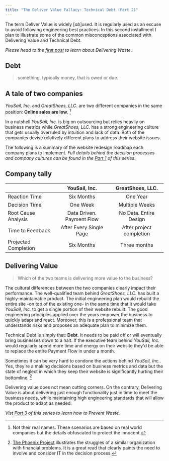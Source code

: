```yaml
---
title: "The Deliver Value Fallacy: Technical Debt (Part 2)"
---
```



The term Deliver Value is widely [*ab*]used. It is regularly used as an excuse to avoid following engineering best practices. In this second installment I plan to illustrate some of the common misconceptions associated with Delivering Value and Technical Debt.

*Please head to the [first post](https://tddapps.com/2016/01/26/The-Deliver-Value-Fallacy/?source=part2) to learn about Delivering Waste.*

## Debt
> something, typically money, that is owed or due.

## A tale of two companies
*YouSail, Inc.* and *GreatShoes, LLC.* are two different companies in the same position: **Online sales are low**. [^fake_names]

In a nutshell *YouSail, Inc.* is big on outsourcing but relies heavily on business metrics while *GreatShoes, LLC.* has a strong engineering culture that gets usually overruled by intuition and lack of data. Both of the companies devise relatively different plans to address their website issues.

The following is a summary of the website redesign roadmap each company plans to implement. *Full details behind the decision processes and company cultures can be found in the [Part 1](https://tddapps.com/2016/01/26/The-Deliver-Value-Fallacy/?source=part2) of this series.*

## Company tally


|                           | YouSail, Inc.                   | GreatShoes, LLC.             |
|---------------------------|:-------------------------------:|:----------------------------:|
| Reaction Time             | Six Months                      | One Year                     |
| Decision Time             | One Week                        | Multiple Weeks               |
| Root Cause Analysis       | Data Driven. Payment Flow       | No Data. Entire Design       |
| Time to Feedback          | After Every Single Page         | After project completion     |
| Projected Completion      | Six Months                      | Three months                 |

## Delivering Value

> Which of the two teams is delivering more value to the business?

The cultural differences between the two companies clearly impact their performance. The well-qualified team behind *GreatShoes, LLC.* has built a highly-maintainable product. The initial engineering plan would rebuild the entire site -on top of the existing one- in the same time that it would take *YouSail, Inc.* to get a single portion of their website rebuilt. The good engineering principles applied over the years empower the business to quickly adapt and react. Moreover, this is a professional team that understands risks and proposes an adequate plan to minimize them.

Technical Debt is simply that: **Debt**. It needs to be paid off or will eventually bring businesses down to a halt. If the executive team behind *YouSail, Inc.* would regularly spend more time and energy on their website they'd be able to replace the entire Payment Flow in under a month.

Sometimes it can be very hard to condone the actions behind *YouSail, Inc.*. Yes, they're a making decisions based on business metrics and data but the state of neglect in which they keep their website is significantly hurting their bottomline. [^phoenix_project]

Delivering value does not mean cutting corners. On the contrary, Delivering Value is about delivering just enough functionality just in time to meet the business needs, while maintaining high engineering standards that will allow the product to adapt as needed.

*Vist [Part 3](https://tddapps.com/2016/01/29/waste-prevention/?source=part2) of this series to learn how to Prevent Waste.*


[^the_lean_startup]: In his book [The Lean Startup](http://amzn.to/1KaRSBC), [Eric Ries](https://twitter.com/ericries) details the need for lean development practices in startups as well as in well-established companies.

[^phoenix_project]: [The Phoenix Project](http://www.amazon.com/The-Phoenix-Project-Helping-Business/dp/0988262592?tag=capr04-20) illustrates the struggles of a similar organization  with financial problems. It is a great read that clearly paints the need to involve and consider IT in the decision process.	

[^fake_names]: Not their real names. These scenarios are based on real world companies but the details obfuscated to protect the innocent.